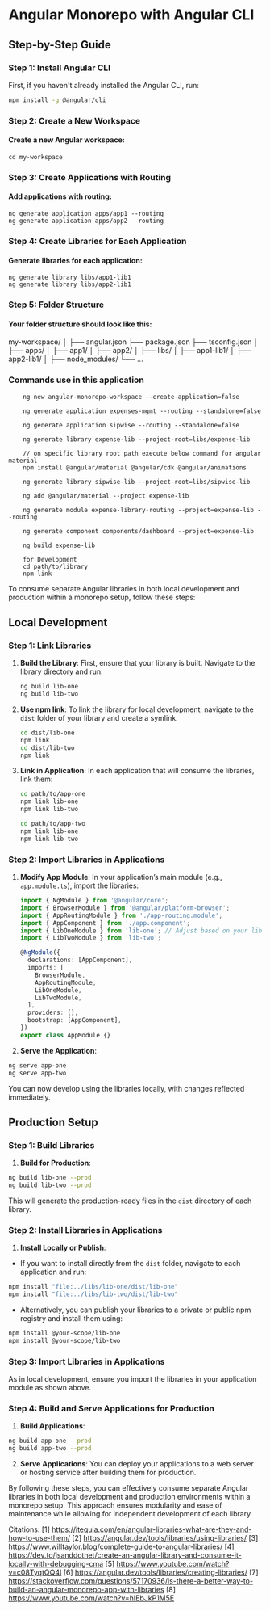 # Angular Monorepo with Angular CLI

## Step-by-Step Guide

### Step 1: Install Angular CLI
First, if you haven't already installed the Angular CLI, run:
```bash
npm install -g @angular/cli
```

### Step 2: Create a New Workspace
#### Create a new Angular workspace:
```ng new my-workspace --create-application false
cd my-workspace
```

### Step 3: Create Applications with Routing
#### Add applications with routing:
```
ng generate application apps/app1 --routing
ng generate application apps/app2 --routing
```

### Step 4: Create Libraries for Each Application
#### Generate libraries for each application:
```
ng generate library libs/app1-lib1
ng generate library libs/app2-lib1
```

### Step 5: Folder Structure
#### Your folder structure should look like this:
my-workspace/
│
├── angular.json
├── package.json
├── tsconfig.json
│
├── apps/
│   ├── app1/
│   ├── app2/
│
├── libs/
│   ├── app1-lib1/
│   ├── app2-lib1/
│
├── node_modules/
└── ...



### Commands use in this application
```
    ng new angular-monorepo-workspace --create-application=false

    ng generate application expenses-mgmt --routing --standalone=false
    
    ng generate application sipwise --routing --standalone=false

    ng generate library expense-lib --project-root=libs/expense-lib

    // on specific library root path execute below command for angular material
    npm install @angular/material @angular/cdk @angular/animations

    ng generate library sipwise-lib --project-root=libs/sipwise-lib

    ng add @angular/material --project expense-lib

    ng generate module expense-library-routing --project=expense-lib --routing

    ng generate component components/dashboard --project=expense-lib

    ng build expense-lib

    for Development 
    cd path/to/library
    npm link
```












To consume separate Angular libraries in both local development and production within a monorepo setup, follow these steps:

## Local Development

### Step 1: Link Libraries

1. **Build the Library**:
   First, ensure that your library is built. Navigate to the library directory and run:

   ```bash
   ng build lib-one
   ng build lib-two
   ```

2. **Use npm link**:
   To link the library for local development, navigate to the `dist` folder of your library and create a symlink.

   ```bash
   cd dist/lib-one
   npm link
   cd dist/lib-two
   npm link
   ```

3. **Link in Application**:
   In each application that will consume the libraries, link them:

   ```bash
   cd path/to/app-one
   npm link lib-one
   npm link lib-two

   cd path/to/app-two
   npm link lib-one
   npm link lib-two
   ```

### Step 2: Import Libraries in Applications

1. **Modify App Module**:
   In your application’s main module (e.g., `app.module.ts`), import the libraries:

   ```typescript
   import { NgModule } from '@angular/core';
   import { BrowserModule } from '@angular/platform-browser';
   import { AppRoutingModule } from './app-routing.module';
   import { AppComponent } from './app.component';
   import { LibOneModule } from 'lib-one'; // Adjust based on your library structure
   import { LibTwoModule } from 'lib-two';

   @NgModule({
     declarations: [AppComponent],
     imports: [
       BrowserModule,
       AppRoutingModule,
       LibOneModule,
       LibTwoModule,
     ],
     providers: [],
     bootstrap: [AppComponent],
   })
   export class AppModule {}
   ```

2. **Serve the Application**:
   
```bash
ng serve app-one
ng serve app-two
```

You can now develop using the libraries locally, with changes reflected immediately.

## Production Setup

### Step 1: Build Libraries

1. **Build for Production**:
   
```bash
ng build lib-one --prod
ng build lib-two --prod
```

This will generate the production-ready files in the `dist` directory of each library.

### Step 2: Install Libraries in Applications

1. **Install Locally or Publish**:
   
- If you want to install directly from the `dist` folder, navigate to each application and run:

```bash
npm install "file:../libs/lib-one/dist/lib-one"
npm install "file:../libs/lib-two/dist/lib-two"
```

- Alternatively, you can publish your libraries to a private or public npm registry and install them using:

```bash
npm install @your-scope/lib-one
npm install @your-scope/lib-two
```

### Step 3: Import Libraries in Applications

As in local development, ensure you import the libraries in your application module as shown above.

### Step 4: Build and Serve Applications for Production

1. **Build Applications**:
   
```bash
ng build app-one --prod
ng build app-two --prod
```

2. **Serve Applications**:
You can deploy your applications to a web server or hosting service after building them for production.

By following these steps, you can effectively consume separate Angular libraries in both local development and production environments within a monorepo setup. This approach ensures modularity and ease of maintenance while allowing for independent development of each library.

Citations:
[1] https://itequia.com/en/angular-libraries-what-are-they-and-how-to-use-them/
[2] https://angular.dev/tools/libraries/using-libraries/
[3] https://www.willtaylor.blog/complete-guide-to-angular-libraries/
[4] https://dev.to/jsanddotnet/create-an-angular-library-and-consume-it-locally-with-debugging-cma
[5] https://www.youtube.com/watch?v=c08TyqtQQ4I
[6] https://angular.dev/tools/libraries/creating-libraries/
[7] https://stackoverflow.com/questions/57170936/is-there-a-better-way-to-build-an-angular-monorepo-app-with-libraries
[8] https://www.youtube.com/watch?v=hIEbJkP1M5E